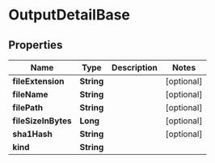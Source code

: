 
# OutputDetailBase

## Properties
Name | Type | Description | Notes
------------ | ------------- | ------------- | -------------
**fileExtension** | **String** |  |  [optional]
**fileName** | **String** |  |  [optional]
**filePath** | **String** |  |  [optional]
**fileSizeInBytes** | **Long** |  |  [optional]
**sha1Hash** | **String** |  |  [optional]
**kind** | **String** |  | 



